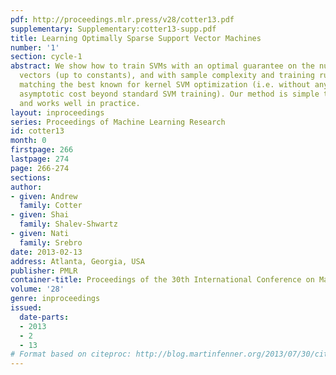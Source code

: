 ```yaml
---
pdf: http://proceedings.mlr.press/v28/cotter13.pdf
supplementary: Supplementary:cotter13-supp.pdf
title: Learning Optimally Sparse Support Vector Machines
number: '1'
section: cycle-1
abstract: We show how to train SVMs with an optimal guarantee on the number of support
  vectors (up to constants), and with sample complexity and training runtime bounds
  matching the best known for kernel SVM optimization (i.e. without any additional
  asymptotic cost beyond standard SVM training). Our method is simple to implement
  and works well in practice.
layout: inproceedings
series: Proceedings of Machine Learning Research
id: cotter13
month: 0
firstpage: 266
lastpage: 274
page: 266-274
sections: 
author:
- given: Andrew
  family: Cotter
- given: Shai
  family: Shalev-Shwartz
- given: Nati
  family: Srebro
date: 2013-02-13
address: Atlanta, Georgia, USA
publisher: PMLR
container-title: Proceedings of the 30th International Conference on Machine Learning
volume: '28'
genre: inproceedings
issued:
  date-parts:
  - 2013
  - 2
  - 13
# Format based on citeproc: http://blog.martinfenner.org/2013/07/30/citeproc-yaml-for-bibliographies/
---
```

